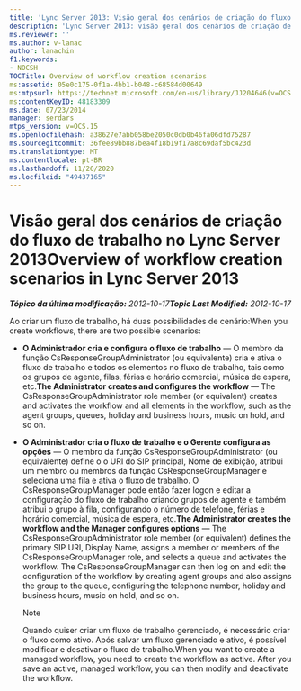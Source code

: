 ```yaml
---
title: 'Lync Server 2013: Visão geral dos cenários de criação do fluxo de trabalho'
description: 'Lync Server 2013: visão geral dos cenários de criação de fluxo de trabalho.'
ms.reviewer: ''
ms.author: v-lanac
author: lanachin
f1.keywords:
- NOCSH
TOCTitle: Overview of workflow creation scenarios
ms:assetid: 05e0c175-0f1a-4bb1-b048-c68584d00649
ms:mtpsurl: https://technet.microsoft.com/en-us/library/JJ204646(v=OCS.15)
ms:contentKeyID: 48183309
ms.date: 07/23/2014
manager: serdars
mtps_version: v=OCS.15
ms.openlocfilehash: a38627e7abb058be2050c0db0b46fa06dfd75287
ms.sourcegitcommit: 36fee89bb887bea4f18b19f17a8c69daf5bc423d
ms.translationtype: MT
ms.contentlocale: pt-BR
ms.lasthandoff: 11/26/2020
ms.locfileid: "49437165"
---
```

# <a name="overview-of-workflow-creation-scenarios-in-lync-server-2013"></a><span data-ttu-id="6715a-103">Visão geral dos cenários de criação do fluxo de trabalho no Lync Server 2013</span><span class="sxs-lookup"><span data-stu-id="6715a-103">Overview of workflow creation scenarios in Lync Server 2013</span></span>

<div data-xmlns="http://www.w3.org/1999/xhtml">

<div class="topic" data-xmlns="http://www.w3.org/1999/xhtml" data-msxsl="urn:schemas-microsoft-com:xslt" data-cs="https://msdn.microsoft.com/">

<div data-asp="https://msdn2.microsoft.com/asp">



</div>

<div id="mainSection">

<div id="mainBody"><span data-ttu-id="6715a-104">

<span> </span></span><span class="sxs-lookup"><span data-stu-id="6715a-104">

<span> </span></span></span>

<span data-ttu-id="6715a-105">_**Tópico da última modificação:** 2012-10-17_</span><span class="sxs-lookup"><span data-stu-id="6715a-105">_**Topic Last Modified:** 2012-10-17_</span></span>

<span data-ttu-id="6715a-106">Ao criar um fluxo de trabalho, há duas possibilidades de cenário:</span><span class="sxs-lookup"><span data-stu-id="6715a-106">When you create workflows, there are two possible scenarios:</span></span>

  - <span data-ttu-id="6715a-107">**O Administrador cria e configura o fluxo de trabalho** — O membro da função CsResponseGroupAdministrator (ou equivalente) cria e ativa o fluxo de trabalho e todos os elementos no fluxo de trabalho, tais como os grupos de agente, filas, férias e horário comercial, música de espera, etc.</span><span class="sxs-lookup"><span data-stu-id="6715a-107">**The Administrator creates and configures the workflow** — The CsResponseGroupAdministrator role member (or equivalent) creates and activates the workflow and all elements in the workflow, such as the agent groups, queues, holiday and business hours, music on hold, and so on.</span></span>

  - <span data-ttu-id="6715a-p101">**O Administrador cria o fluxo de trabalho e o Gerente configura as opções** — O membro da função CsResponseGroupAdministrator (ou equivalente) define o o URI do SIP principal, Nome de exibição, atribui um membro ou membros da função CsResponseGroupManager e seleciona uma fila e ativa o fluxo de trabalho. O CsResponseGroupManager pode então fazer logon e editar a configuração do fluxo de trabalho criando grupos de agente e também atribui o grupo à fila, configurando o número de telefone, férias e horário comercial, música de espera, etc.</span><span class="sxs-lookup"><span data-stu-id="6715a-p101">**The Administrator creates the workflow and the Manager configures options** — The CsResponseGroupAdministrator role member (or equivalent) defines the primary SIP URI, Display Name, assigns a member or members of the CsResponseGroupManager role, and selects a queue and activates the workflow. The CsResponseGroupManager can then log on and edit the configuration of the workflow by creating agent groups and also assigns the group to the queue, configuring the telephone number, holiday and business hours, music on hold, and so on.</span></span>
    
    <div>
    

    > [!NOTE]  
    > <span data-ttu-id="6715a-p102">Quando quiser criar um fluxo de trabalho gerenciado, é necessário criar o fluxo como ativo. Após salvar um fluxo gerenciado e ativo, é possível modificar e desativar o fluxo de trabalho.</span><span class="sxs-lookup"><span data-stu-id="6715a-p102">When you want to create a managed workflow, you need to create the workflow as active. After you save an active, managed workflow, you can then modify and deactivate the workflow.</span></span>

    
    <span data-ttu-id="6715a-112"></div>

</div>

<span> </span>

</div>

</div>

</span><span class="sxs-lookup"><span data-stu-id="6715a-112"></div>

</div>

<span> </span>

</div>

</div>

</span></span></div>

